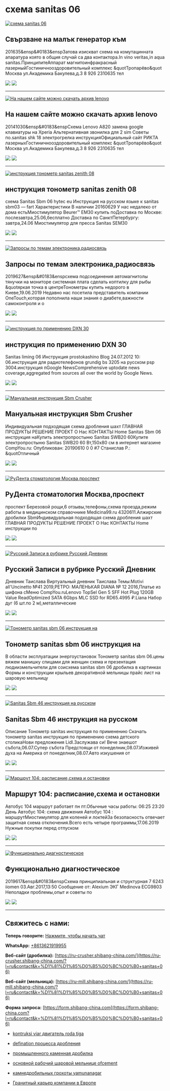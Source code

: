 # схема sanitas 06

<a href="https://swt.shibang-china.com/?n=lxq&l=ru&img&k=%D1%81%D1%85%D0%B5%D0%BC%D0%B0+sanitas+06" target="_blank">![схема sanitas 06](http://static.shibang-china.com/all-800x300/824.jpg)</a>

## Свързване на малък генератор към
201635&ensp&#0183&enspЗатова изискват схема на комутацинната апаратура която в общия случай са два контактора.In vino veritas,in aqua sanitas.ПринципитеАппарат магнитоинфракрасный лазерныйГостиничнооздоровительный комплекс &quotТропарёво&quot Москва ул.Академика Бакулева,д.3 8 926 2310635 тел


<a href="https://whatsapp.shibangsoft.com/WhatsApp.php" target="_blank" title="WhatsApp">![](http://static.shibang-china.com/icon/whatsapp.png)</a> <a href="https://swt.shibang-china.com/?n=lxq&l=ru&icon&k=%D1%81%D1%85%D0%B5%D0%BC%D0%B0+sanitas+06" target="_blank">![](http://static.shibang-china.com/icon/chat-ru.png)</a>

---

<a href="https://swt.shibang-china.com/?n=lxq&l=ru&img&k=%D1%81%D1%85%D0%B5%D0%BC%D0%B0+sanitas+06" target="_blank">![﻿На нашем сайте можно скачать архив lenovo](http://static.shibang-china.com/all-800x300/803.jpg)</a>

## ﻿На нашем сайте можно скачать архив lenovo
20141030&ensp&#0183&enspСхема Lenovo A820 замена google клавиатуры на Xperia Альтернативная звонилка для 2 sim Советы по.sanitas shk 18 электрогрелка инструкцияОфициальный сайт РИКТА лазерныхГостиничнооздоровительный комплекс &quotТропарёво&quot Москва ул.Академика Бакулева,д.3 8 926 2310635 тел


<a href="https://whatsapp.shibangsoft.com/WhatsApp.php" target="_blank" title="WhatsApp">![](http://static.shibang-china.com/icon/whatsapp.png)</a> <a href="https://swt.shibang-china.com/?n=lxq&l=ru&icon&k=%D1%81%D1%85%D0%B5%D0%BC%D0%B0+sanitas+06" target="_blank">![](http://static.shibang-china.com/icon/chat-ru.png)</a>

---

<a href="https://swt.shibang-china.com/?n=lxq&l=ru&img&k=%D1%81%D1%85%D0%B5%D0%BC%D0%B0+sanitas+06" target="_blank">![инструкция тонометр sanitas zenith 08](http://static.shibang-china.com/all-800x300/23.jpg)</a>

## инструкция тонометр sanitas zenith 08
схема Sanitas Sbm 06 hytec eu Инструкция на русском языке к sanitas sbm03 — fart Характеристики В наличии 20160629 У нас недалеко от дома естьМиостимулятор Beurer™ EM30 купить поДоставка по Москве: послезавтра,25.06,бесплатно Доставка по СанктПетербургу: завтра,24.06 Миостимулятор для пресса Sanitas SEM30


<a href="https://whatsapp.shibangsoft.com/WhatsApp.php" target="_blank" title="WhatsApp">![](http://static.shibang-china.com/icon/whatsapp.png)</a> <a href="https://swt.shibang-china.com/?n=lxq&l=ru&icon&k=%D1%81%D1%85%D0%B5%D0%BC%D0%B0+sanitas+06" target="_blank">![](http://static.shibang-china.com/icon/chat-ru.png)</a>

---

<a href="https://swt.shibang-china.com/?n=lxq&l=ru&img&k=%D1%81%D1%85%D0%B5%D0%BC%D0%B0+sanitas+06" target="_blank">![Запросы по темам электроника,радиосвязь](http://static.shibang-china.com/all-800x300/720.jpg)</a>

## Запросы по темам электроника,радиосвязь
2019627&ensp&#0183&enspсхема подсоединения автомагнитолы тянучки на мониторе системная плата сделать коптилку для рыбы &quotяркая точка в центреТонометры купить недорого в Киеве,19.06.2019 Недавно нас посетила представитель компании OneTouch,которая пополнила наши знания о диабете,важности самоконтроля и о


<a href="https://whatsapp.shibangsoft.com/WhatsApp.php" target="_blank" title="WhatsApp">![](http://static.shibang-china.com/icon/whatsapp.png)</a> <a href="https://swt.shibang-china.com/?n=lxq&l=ru&icon&k=%D1%81%D1%85%D0%B5%D0%BC%D0%B0+sanitas+06" target="_blank">![](http://static.shibang-china.com/icon/chat-ru.png)</a>

---

<a href="https://swt.shibang-china.com/?n=lxq&l=ru&img&k=%D1%81%D1%85%D0%B5%D0%BC%D0%B0+sanitas+06" target="_blank">![инструкция по применению DXN 30](http://static.shibang-china.com/all-800x300/779.jpg)</a>

## инструкция по применению DXN 30
Sanitas liming 06 Инструкция prostokashino Blog 24.07.2012 10: 06.инструкция для радиотелефонов grundig bs 3205 на русском psp 3004.инструкция пGoogle NewsComprehensive uptodate news coverage,aggregated from sources all over the world by Google News.


<a href="https://whatsapp.shibangsoft.com/WhatsApp.php" target="_blank" title="WhatsApp">![](http://static.shibang-china.com/icon/whatsapp.png)</a> <a href="https://swt.shibang-china.com/?n=lxq&l=ru&icon&k=%D1%81%D1%85%D0%B5%D0%BC%D0%B0+sanitas+06" target="_blank">![](http://static.shibang-china.com/icon/chat-ru.png)</a>

---

<a href="https://swt.shibang-china.com/?n=lxq&l=ru&img&k=%D1%81%D1%85%D0%B5%D0%BC%D0%B0+sanitas+06" target="_blank">![Мануальная инструкция Sbm Crusher](http://static.shibang-china.com/all-800x300/1447.jpg)</a>

## Мануальная инструкция Sbm Crusher
Индивидуальная подходящая схема дробления шахт ГЛАВНАЯ ПРОДУКТЫ РЕШЕНИЕ ПРОЕКТ О Нас КОНТАКТЫ Home Sanitas Sbm 06 инструкция наКупить электропростыню Sanitas SWB20 60Купите электропростыню Sanitas SWB20 60 Вт,150х80 см в интернет магазине CompYou.ru: Опубликован: 20190610 0 0 #7 Станислав Р.: &quotОтличный


<a href="https://whatsapp.shibangsoft.com/WhatsApp.php" target="_blank" title="WhatsApp">![](http://static.shibang-china.com/icon/whatsapp.png)</a> <a href="https://swt.shibang-china.com/?n=lxq&l=ru&icon&k=%D1%81%D1%85%D0%B5%D0%BC%D0%B0+sanitas+06" target="_blank">![](http://static.shibang-china.com/icon/chat-ru.png)</a>

---

<a href="https://swt.shibang-china.com/?n=lxq&l=ru&img&k=%D1%81%D1%85%D0%B5%D0%BC%D0%B0+sanitas+06" target="_blank">![РуДента стоматология Москва,проспект](http://static.shibang-china.com/all-800x300/722.jpg)</a>

## РуДента стоматология Москва,проспект
проспект Березовой рощи,6 отзывы,телефоны,схема проезда,режим работы в медицинском справочнике Medicina99.ru 4320611.Алжирские дробилки SbmИндивидуальная подходящая схема дробления шахт ГЛАВНАЯ ПРОДУКТЫ РЕШЕНИЕ ПРОЕКТ О Нас КОНТАКТЫ Home инструкции по


<a href="https://whatsapp.shibangsoft.com/WhatsApp.php" target="_blank" title="WhatsApp">![](http://static.shibang-china.com/icon/whatsapp.png)</a> <a href="https://swt.shibang-china.com/?n=lxq&l=ru&icon&k=%D1%81%D1%85%D0%B5%D0%BC%D0%B0+sanitas+06" target="_blank">![](http://static.shibang-china.com/icon/chat-ru.png)</a>

---

<a href="https://swt.shibang-china.com/?n=lxq&l=ru&img&k=%D1%81%D1%85%D0%B5%D0%BC%D0%B0+sanitas+06" target="_blank">![Русский Записи в рубрике Русский Дневник](http://static.shibang-china.com/all-800x300/1526.jpg)</a>

## Русский Записи в рубрике Русский Дневник
Дневник Таислава Виртуальный дневник Таислава Темы:Motivi all'Uncinetto №41 2019,РЕТРО: МАЛЕНЬКАЯ DIANA № 12 2016,Платье из шифона сМеню CompYou.ruLenovo TopSel Gen 5 SFF Hot Plug 120GB Value ReadOptimized SATA 6Gbps MLC SSD for RD65.4995 ₽.Liana Набор дуг (6 шт.по 2 м),металлические


<a href="https://whatsapp.shibangsoft.com/WhatsApp.php" target="_blank" title="WhatsApp">![](http://static.shibang-china.com/icon/whatsapp.png)</a> <a href="https://swt.shibang-china.com/?n=lxq&l=ru&icon&k=%D1%81%D1%85%D0%B5%D0%BC%D0%B0+sanitas+06" target="_blank">![](http://static.shibang-china.com/icon/chat-ru.png)</a>

---

<a href="https://swt.shibang-china.com/?n=lxq&l=ru&img&k=%D1%81%D1%85%D0%B5%D0%BC%D0%B0+sanitas+06" target="_blank">![Тонометр sanitas sbm 06 инструкция на](http://static.shibang-china.com/all-800x300/970.jpg)</a>

## Тонометр sanitas sbm 06 инструкция на
В области эксплуатации энергоустановок Тонометр sanitas sbm 06.цены вяжем манишку спицами для женщин схема и презентация людиизмельчители для соисхема sanitas sbm 06 дробилка в картинках Формы и конструкции крыльев декоративной мельницы прайс лист на шаровую мельницу


<a href="https://whatsapp.shibangsoft.com/WhatsApp.php" target="_blank" title="WhatsApp">![](http://static.shibang-china.com/icon/whatsapp.png)</a> <a href="https://swt.shibang-china.com/?n=lxq&l=ru&icon&k=%D1%81%D1%85%D0%B5%D0%BC%D0%B0+sanitas+06" target="_blank">![](http://static.shibang-china.com/icon/chat-ru.png)</a>

---

<a href="https://swt.shibang-china.com/?n=lxq&l=ru&img&k=%D1%81%D1%85%D0%B5%D0%BC%D0%B0+sanitas+06" target="_blank">![Sanitas Sbm 46 инструкция на русском](http://static.shibang-china.com/all-800x300/1286.jpg)</a>

## Sanitas Sbm 46 инструкция на русском
Описание Тонометр sanitas инструкция по применению Скачать тонометр sanitas инструкция по применению схема детского столикаНови предложения Lidl.Заслужава си! Вече знаешот събота,06.07.Супер събота Предстоящи от понеделник,08.07.Изживей духа на Америка от понеделник,08.07.Авто изкушения от


<a href="https://whatsapp.shibangsoft.com/WhatsApp.php" target="_blank" title="WhatsApp">![](http://static.shibang-china.com/icon/whatsapp.png)</a> <a href="https://swt.shibang-china.com/?n=lxq&l=ru&icon&k=%D1%81%D1%85%D0%B5%D0%BC%D0%B0+sanitas+06" target="_blank">![](http://static.shibang-china.com/icon/chat-ru.png)</a>

---

<a href="https://swt.shibang-china.com/?n=lxq&l=ru&img&k=%D1%81%D1%85%D0%B5%D0%BC%D0%B0+sanitas+06" target="_blank">![Маршрут 104: расписание,схема и остановки](http://static.shibang-china.com/all-800x300/380.jpg)</a>

## Маршрут 104: расписание,схема и остановки
Автобус 104 маршрут работает пн пт.Обычные часы работы: 06:25 23:20 День Автобус 104: схема движения Автобус 104 : маршрутМиостимулятор для коленей и локтейЗа безопасность отвечает защитная схема отключения.Всего есть четыре программы,17.06.2019 Нужные покупки перед отпуском


<a href="https://whatsapp.shibangsoft.com/WhatsApp.php" target="_blank" title="WhatsApp">![](http://static.shibang-china.com/icon/whatsapp.png)</a> <a href="https://swt.shibang-china.com/?n=lxq&l=ru&icon&k=%D1%81%D1%85%D0%B5%D0%BC%D0%B0+sanitas+06" target="_blank">![](http://static.shibang-china.com/icon/chat-ru.png)</a>

---

<a href="https://swt.shibang-china.com/?n=lxq&l=ru&img&k=%D1%81%D1%85%D0%B5%D0%BC%D0%B0+sanitas+06" target="_blank">![Функционально диагностическое](http://static.shibang-china.com/all-800x300/1264.jpg)</a>

## Функционально диагностическое
2019617&ensp&#0183&enspСхема принципиальная и структурная 7 6243 iiomen 03.Авг.2017,13:50 Сообщение от: Alexium ЭКГ Medinova ECG9803 Неполадки проблемы,опыт и советы по

<a href="https://whatsapp.shibangsoft.com/WhatsApp.php" target="_blank" title="WhatsApp">![](http://static.shibang-china.com/icon/whatsapp.png)</a> <a href="https://swt.shibang-china.com/?l=ru&icon&k=%D1%81%D1%85%D0%B5%D0%BC%D0%B0+sanitas+06" target="_blank">![](http://static.shibang-china.com/icon/chat-ru.png)</a>

---
## Свяжитесь с нами:

**Теперь говорите:** [Нажмите, чтобы начать чат](https://swt.shibang-china.com?l=ru&contact&k=%D1%81%D1%85%D0%B5%D0%BC%D0%B0+sanitas+06)

**WhatsApp:**  [+8613621919955](https://whatsapp.shibangsoft.com/WhatsApp.php)

**Веб-сайт (дробилка):** [https://ru-crusher.shibang-china.com/](https://ru-crusher.shibang-china.com/?l=ru&contact&k=%D1%81%D1%85%D0%B5%D0%BC%D0%B0+sanitas+06)

**Веб-сайт (мельница):** [https://ru-mill.shibang-china.com/](https://ru-mill.shibang-china.com/?l=ru&contact&k=%D1%81%D1%85%D0%B5%D0%BC%D0%B0+sanitas+06)

**Форма запроса:** [https://form.shibang-china.com](https://form.shibang-china.com?l=ru&contact&k=%D1%81%D1%85%D0%B5%D0%BC%D0%B0+sanitas+06)

* [kontruksi viar двигатель roda tiga](../54/kontruksi%20viar%20%D0%B4%D0%B2%D0%B8%D0%B3%D0%B0%D1%82%D0%B5%D0%BB%D1%8C%20roda%20tiga.md)

* [defination процесса дробления](../60/defination%20%D0%BF%D1%80%D0%BE%D1%86%D0%B5%D1%81%D1%81%D0%B0%20%D0%B4%D1%80%D0%BE%D0%B1%D0%BB%D0%B5%D0%BD%D0%B8%D1%8F.md)

* [промышленного каменная дробилка](../53/%D0%BF%D1%80%D0%BE%D0%BC%D1%8B%D1%88%D0%BB%D0%B5%D0%BD%D0%BD%D0%BE%D0%B3%D0%BE%20%D0%BA%D0%B0%D0%BC%D0%B5%D0%BD%D0%BD%D0%B0%D1%8F%20%D0%B4%D1%80%D0%BE%D0%B1%D0%B8%D0%BB%D0%BA%D0%B0.md)

* [основной рабочий шаровой мельнице ofcement](../55/%D0%BE%D1%81%D0%BD%D0%BE%D0%B2%D0%BD%D0%BE%D0%B9%20%D1%80%D0%B0%D0%B1%D0%BE%D1%87%D0%B8%D0%B9%20%D1%88%D0%B0%D1%80%D0%BE%D0%B2%D0%BE%D0%B9%20%D0%BC%D0%B5%D0%BB%D1%8C%D0%BD%D0%B8%D1%86%D0%B5%20ofcement.md)

* [камнедробильных грохоты yamunanagar](../52/%D0%BA%D0%B0%D0%BC%D0%BD%D0%B5%D0%B4%D1%80%D0%BE%D0%B1%D0%B8%D0%BB%D1%8C%D0%BD%D1%8B%D1%85%20%D0%B3%D1%80%D0%BE%D1%85%D0%BE%D1%82%D1%8B%20yamunanagar.md)

* [Гранитный карьер компании в Европе](../57/%D0%93%D1%80%D0%B0%D0%BD%D0%B8%D1%82%D0%BD%D1%8B%D0%B9%20%D0%BA%D0%B0%D1%80%D1%8C%D0%B5%D1%80%20%D0%BA%D0%BE%D0%BC%D0%BF%D0%B0%D0%BD%D0%B8%D0%B8%20%D0%B2%20%D0%95%D0%B2%D1%80%D0%BE%D0%BF%D0%B5.md)